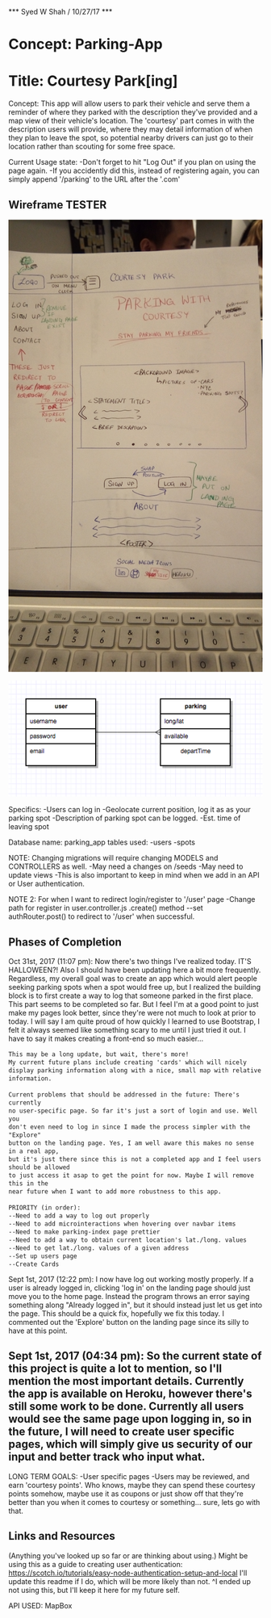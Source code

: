 *** Syed W Shah / 10/27/17 ***

# Concept: Parking-App
# Title: Courtesy Park[ing]

Concept:
This app will allow users to park their vehicle and serve them a reminder
of where they parked with the description they've provided and a map view
of their vehicle's location. The 'courtesy' part comes in with the 
description users will provide, where they may detail information of when
they plan to leave the spot, so potential nearby drivers can just go to their
location rather than scouting for some free space.



Current Usage state:
-Don't forget to hit "Log Out" if you plan on using the page again.
-If you accidently did this, instead of registering again, you can simply 
append '/parking' to the URL after the '.com'


## Wireframe TESTER

![alternateText](./assets/index.jpg)

![alternateText](./assets/erd.png)

Specifics:
-Users can log in
-Geolocate current position, log it as as your parking spot
-Description of parking spot can be logged.
-Est. time of leaving spot

Database name: parking_app
tables used: 
-users 
-spots

NOTE: Changing migrations will require changing MODELS and CONTROLLERS as well.
-May need a changes on /seeds 
-May need to update views
-This is also important to keep in mind when we add in an API or User authentication.

NOTE 2: For when I want to redirect login/register to '/user' page 
-Change path for register in user.controller.js  .create() method
--set authRouter.post() to redirect to '/user' when successful.

## Phases of Completion

Oct 31st, 2017 (11:07 pm):
    Now there's two things I've realized today. IT'S HALLOWEEN?! Also I should
    have been updating here a bit more frequently. Regardless, my overall goal was to create
    an app which would alert people seeking parking spots when a spot would free up,
    but I realized the building block is to first create a way to log that someone parked
    in the first place. This part seems to be completed so far. But I feel I'm at a 
    good point to just make my pages look better, since they're were not much
    to look at prior to today. 
    I will say I am quite proud of how quickly I learned to use Bootstrap, I felt
    it always seemed like something scary to me until I just tried it out. I have to say
    it makes creating a front-end so much easier...

    This may be a long update, but wait, there's more!
    My current future plans include creating 'cards' which will nicely
    display parking information along with a nice, small map with relative
    information.

    Current problems that should be addressed in the future: There's currently
    no user-specific page. So far it's just a sort of login and use. Well you 
    don't even need to log in since I made the process simpler with the "Explore"
    button on the landing page. Yes, I am well aware this makes no sense in a real app,
    but it's just there since this is not a completed app and I feel users should be allowed
    to just access it asap to get the point for now. Maybe I will remove this in the
    near future when I want to add more robustness to this app.
    
    PRIORITY (in order):
    --Need to add a way to log out properly
    --Need to add microinteractions when hovering over navbar items
    --Need to make parking-index page prettier
    --Need to add a way to obtain current location's lat./long. values
    --Need to get lat./long. values of a given address
    --Set up users page
    --Create Cards

Sept 1st, 2017 (12:22 pm):
    I now have log out working mostly properly. If a user is already logged in,
    clicking 'log in' on the landing page should just move you to the home page.
    Instead the program throws an error saying something along "Already logged 
    in", but it should instead just let us get into the page. This should be a 
    quick fix, hopefully we fix this today. I commented out the 'Explore' 
    button on the landing page since its silly to have at this point. 

Sept 1st, 2017 (04:34 pm): 
    So the current state of this project is quite a lot to mention, so I'll 
    mention the most important details. Currently the app is available on Heroku,
    however there's still some work to be done. 
    Currently all users would see the same page upon logging in, so in the
    future, I will need to create user specific pages, which will simply give 
    us security of our input and better track who input what. 
-----------------------------------------------------------------------------------
LONG TERM GOALS:
    -User specific pages
    -Users may be reviewed, and earn 'courtesy points'. Who knows, maybe
    they can spend these courtesy points somehow, maybe use it as coupons
    or just show off that they're better than you when it comes to 
    courtesy or something... sure, lets go with that. 

## Links and Resources
(Anything you've looked up so far or are thinking about using.)
Might be using this as a guide to creating user authentication: 
https://scotch.io/tutorials/easy-node-authentication-setup-and-local
I'll update this readme if I do, which will be more likely than not.
^I ended up not using this, but I'll keep it here for my future self.

API USED:
MapBox
